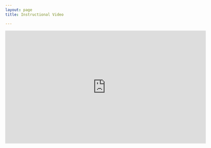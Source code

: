 ```yaml
---
layout: page
title: Instructional Video

---
```


<div class="video-responsive"><iframe src="https://player.vimeo.com/video/301357127?title=0&byline=0&portrait=0" width="640" height="360" frameborder="0" webkitallowfullscreen mozallowfullscreen allowfullscreen></iframe></div>
